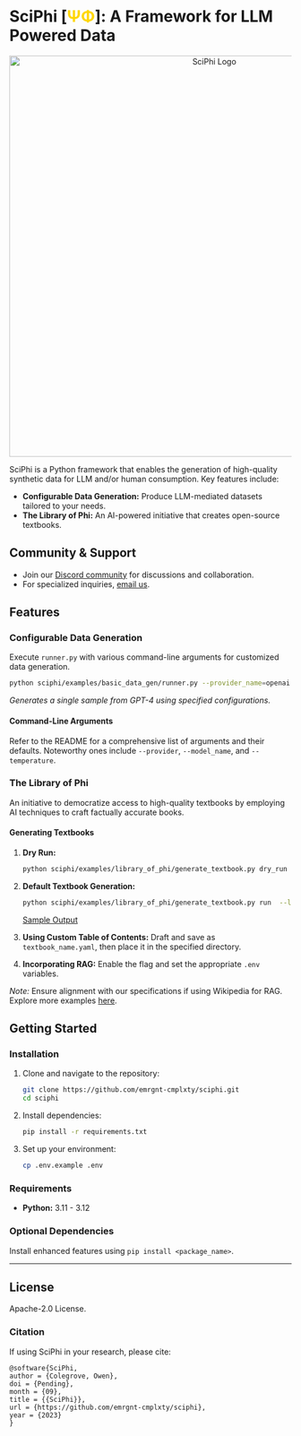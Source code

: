 # SciPhi [<span style="color:gold">ΨΦ</span>]: A Framework for LLM Powered Data


<p align="center">
<img width="716" alt="SciPhi Logo" src="https://github.com/emrgnt-cmplxty/sciphi/assets/68796651/c4192288-b5af-4ef8-9774-82b3bb5c8251">
</p>

SciPhi is a Python framework that enables the generation of high-quality synthetic data for LLM and/or human consumption. Key features include:

- **Configurable Data Generation:** Produce LLM-mediated datasets tailored to your needs.
- **The Library of Phi:** An AI-powered initiative that creates open-source textbooks.

## Community & Support

- Join our [Discord community](https://discord.gg/j9GxfbxqAe) for discussions and collaboration.
- For specialized inquiries, [email us](mailto:owen@emergentagi.com).

## Features

### Configurable Data Generation

Execute `runner.py` with various command-line arguments for customized data generation.

```bash
python sciphi/examples/basic_data_gen/runner.py --provider_name=openai --model_name=gpt-4 --log_level=INFO --batch_size=1 --num_samples=1 --output_file_name=example_output.jsonl --example_config=textbooks_are_all_you_need_basic_split
```

*Generates a single sample from GPT-4 using specified configurations.*

#### Command-Line Arguments

Refer to the README for a comprehensive list of arguments and their defaults. Noteworthy ones include `--provider`, `--model_name`, and `--temperature`.

### The Library of Phi

An initiative to democratize access to high-quality textbooks by employing AI techniques to craft factually accurate books.

#### Generating Textbooks

1. **Dry Run:**
   ```bash
   python sciphi/examples/library_of_phi/generate_textbook.py dry_run
   ```

2. **Default Textbook Generation:**
   ```bash
   python sciphi/examples/library_of_phi/generate_textbook.py run  --llm-provider=openai --llm_model_name=gpt-3.5-turbo --do-rag=False --textbook=Aerodynamics_of_Viscous_Fluids --filter_existing_books=False --log-level=debug
   ```

   [Sample Output](sciphi/data/library_of_phi/sample/Aerodynamics_of_Viscous_Fluids.md)

3. **Using Custom Table of Contents:** Draft and save as `textbook_name.yaml`, then place it in the specified directory.

4. **Incorporating RAG:** Enable the flag and set the appropriate `.env` variables.

*Note:* Ensure alignment with our specifications if using Wikipedia for RAG. Explore more examples [here](https://github.com/emrgnt-cmplxty/library_of_phi/tree/main).

## Getting Started

### Installation

1. Clone and navigate to the repository:
   ```bash
   git clone https://github.com/emrgnt-cmplxty/sciphi.git
   cd sciphi
   ```

2. Install dependencies:
   ```bash
   pip install -r requirements.txt
   ```

3. Set up your environment:
   ```bash
   cp .env.example .env
   ```

### Requirements

- **Python:** 3.11 - 3.12

### Optional Dependencies

Install enhanced features using `pip install <package_name>`.

---

## License

Apache-2.0 License.

### Citation

If using SciPhi in your research, please cite:

```plaintext
@software{SciPhi,
author = {Colegrove, Owen},
doi = {Pending},
month = {09},
title = {{SciPhi}},
url = {https://github.com/emrgnt-cmplxty/sciphi},
year = {2023}
}
```